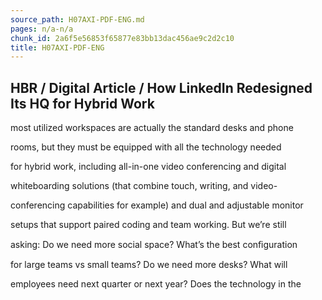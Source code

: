 ```yaml
---
source_path: H07AXI-PDF-ENG.md
pages: n/a-n/a
chunk_id: 2a6f5e56853f65877e83bb13dac456ae9c2d2c10
title: H07AXI-PDF-ENG
---
```

## HBR / Digital Article / How LinkedIn Redesigned Its HQ for Hybrid Work

most utilized workspaces are actually the standard desks and phone

rooms, but they must be equipped with all the technology needed

for hybrid work, including all-in-one video conferencing and digital

whiteboarding solutions (that combine touch, writing, and video-

conferencing capabilities for example) and dual and adjustable monitor

setups that support paired coding and team working. But we’re still

asking: Do we need more social space? What’s the best conﬁguration

for large teams vs small teams? Do we need more desks? What will

employees need next quarter or next year? Does the technology in the
